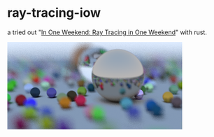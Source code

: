 # ray-tracing-iow

a tried out "[In One Weekend: Ray Tracing in One Weekend](http://in1weekend.blogspot.com/2016/01/ray-tracing-in-one-weekend.html)" with rust.

![demo](demo/hoge.png)
